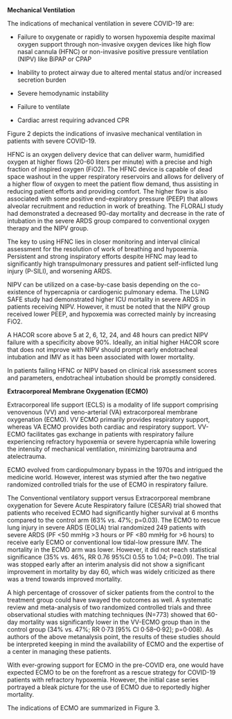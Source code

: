 **Mechanical Ventilation**

The indications of mechanical ventilation in severe COVID-19 are:

- Failure to oxygenate or rapidly to worsen hypoxemia despite maximal oxygen support through non-invasive oxygen devices like high flow nasal cannula (HFNC) or non-invasive positive pressure ventilation (NIPV) like BiPAP or CPAP

- Inability to protect airway due to altered mental status and/or increased secretion burden

- Severe hemodynamic instability

- Failure to ventilate

- Cardiac arrest requiring advanced CPR

Figure 2 depicts the indications of invasive mechanical ventilation in patients with severe COVID-19.

HFNC is an oxygen delivery device that can deliver warm, humidified oxygen at higher flows (20-60 liters per minute) with a precise and high fraction of inspired oxygen (FiO2). The HFNC device is capable of dead space washout in the upper respiratory reservoirs and allows for delivery of a higher flow of oxygen to meet the patient flow demand, thus assisting in reducing patient efforts and providing comfort. The higher flow is also associated with some positive end-expiratory pressure (PEEP) that allows alveolar recruitment and reduction in work of breathing. The FLORALI study had demonstrated a decreased 90-day mortality and decrease in the rate of intubation in the severe ARDS group compared to conventional oxygen therapy and the NIPV group.

The key to using HFNC lies in closer monitoring and interval clinical assessment for the resolution of work of breathing and hypoxemia. Persistent and strong inspiratory efforts despite HFNC may lead to significantly high transpulmonary pressures and patient self-inflicted lung injury (P-SILI), and worsening ARDS.

NIPV can be utilized on a case-by-case basis depending on the co-existence of hypercapnia or cardiogenic pulmonary edema. The LUNG SAFE study had demonstrated higher ICU mortality in severe ARDS in patients receiving NIPV. However, it must be noted that the NIPV group received lower PEEP, and hypoxemia was corrected mainly by increasing FiO2.

A HACOR score above 5 at 2, 6, 12, 24, and 48 hours can predict NIPV failure with a specificity above 90%. Ideally, an initial higher HACOR score that does not improve with NIPV should prompt early endotracheal intubation and IMV as it has been associated with lower mortality.

In patients failing HFNC or NIPV based on clinical risk assessment scores and parameters, endotracheal intubation should be promptly considered.

**Extracorporeal Membrane Oxygenation (ECMO)**

Extracorporeal life support (ECLS) is a modality of life support comprising venovenous (VV) and veno-arterial (VA) extracorporeal membrane oxygenation (ECMO). VV ECMO primarily provides respiratory support, whereas VA ECMO provides both cardiac and respiratory support. VV-ECMO facilitates gas exchange in patients with respiratory failure experiencing refractory hypoxemia or severe hypercapnia while lowering the intensity of mechanical ventilation, minimizing barotrauma and atelectrauma.

ECMO evolved from cardiopulmonary bypass in the 1970s and intrigued the medicine world. However, interest was stymied after the two negative randomized controlled trials for the use of ECMO in respiratory failure.

The Conventional ventilatory support versus Extracorporeal membrane oxygenation for Severe Acute Respiratory failure (CESAR) trial showed that patients who received ECMO had significantly higher survival at 6 months compared to the control arm (63% vs. 47%; p=0.03). The ECMO to rescue lung injury in severe ARDS (EOLIA) trial randomized 249 patients with severe ARDS (PF <50 mmHg >3 hours or PF <80 mmHg for >6 hours) to receive early ECMO or conventional low tidal-low pressure IMV. The mortality in the ECMO arm was lower. However, it did not reach statistical significance (35% vs. 46%, RR 0.76 95%CI 0.55 to 1.04; P=0.09). The trial was stopped early after an interim analysis did not show a significant improvement in mortality by day 60, which was widely criticized as there was a trend towards improved mortality.

A high percentage of crossover of sicker patients from the control to the treatment group could have swayed the outcomes as well. A systematic review and meta-analysis of two randomized controlled trials and three observational studies with matching techniques (N=773) showed that 60-day mortality was significantly lower in the VV-ECMO group than in the control group (34% vs. 47%; RR 0·73 [95% CI 0·58–0·92]; p=0·008). As authors of the above metanalysis point, the results of these studies should be interpreted keeping in mind the availability of ECMO and the expertise of a center in managing these patients.

With ever-growing support for ECMO in the pre-COVID era, one would have expected ECMO to be on the forefront as a rescue strategy for COVID-19 patients with refractory hypoxemia. However, the initial case series portrayed a bleak picture for the use of ECMO due to reportedly higher mortality.

The indications of ECMO are summarized in Figure 3.